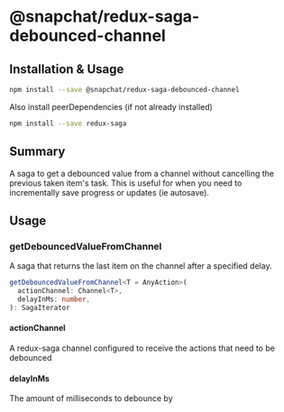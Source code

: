 # @snapchat/redux-saga-debounced-channel

## Installation & Usage

```bash
npm install --save @snapchat/redux-saga-debounced-channel
```

Also install peerDependencies (if not already installed)

```bash
npm install --save redux-saga
```

## Summary

A saga to get a debounced value from a channel without cancelling the previous taken item's task. This is useful for when you need to incrementally save progress or updates (ie autosave).

## Usage

### getDebouncedValueFromChannel

A saga that returns the last item on the channel after a specified delay.

```ts
getDebouncedValueFromChannel<T = AnyAction>(
  actionChannel: Channel<T>,
  delayInMs: number,
): SagaIterator
```

#### actionChannel

A redux-saga channel configured to receive the actions that need to be debounced

#### delayInMs

The amount of milliseconds to debounce by

